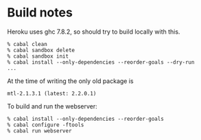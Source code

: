 # Build notes

Heroku uses ghc 7.8.2, so should try to build locally with this.

    % cabal clean
    % cabal sandbox delete
    % cabal sandbox init
    % cabal install --only-dependencies --reorder-goals --dry-run
    ...

At the time of writing the only old package is

    mtl-2.1.3.1 (latest: 2.2.0.1)

To build and run the webserver:

    % cabal install --only-dependencies --reorder-goals
    % cabal configure -ftools
    % cabal run webserver


